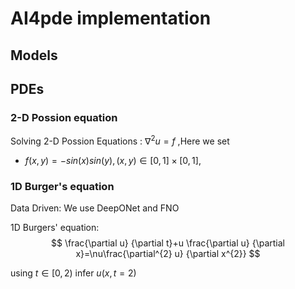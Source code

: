 # AI4pde implementation 

## Models 


## PDEs

### 2-D Possion equation

Solving 2-D Possion Equations : $\nabla^2 u=f$ ,Here we set

- $f(x,y)=-sin(x)sin(y),(x,y)\in [0,1]\times[0,1]$,

### 1D Burger's equation

Data Driven: We use DeepONet and FNO

1D Burgers' equation: 
$$
\frac{\partial u} {\partial t}+u \frac{\partial u} {\partial x}=\nu\frac{\partial^{2} u} {\partial x^{2}} 
$$

using $t \in [0,2)$ infer $u(x,t=2)$